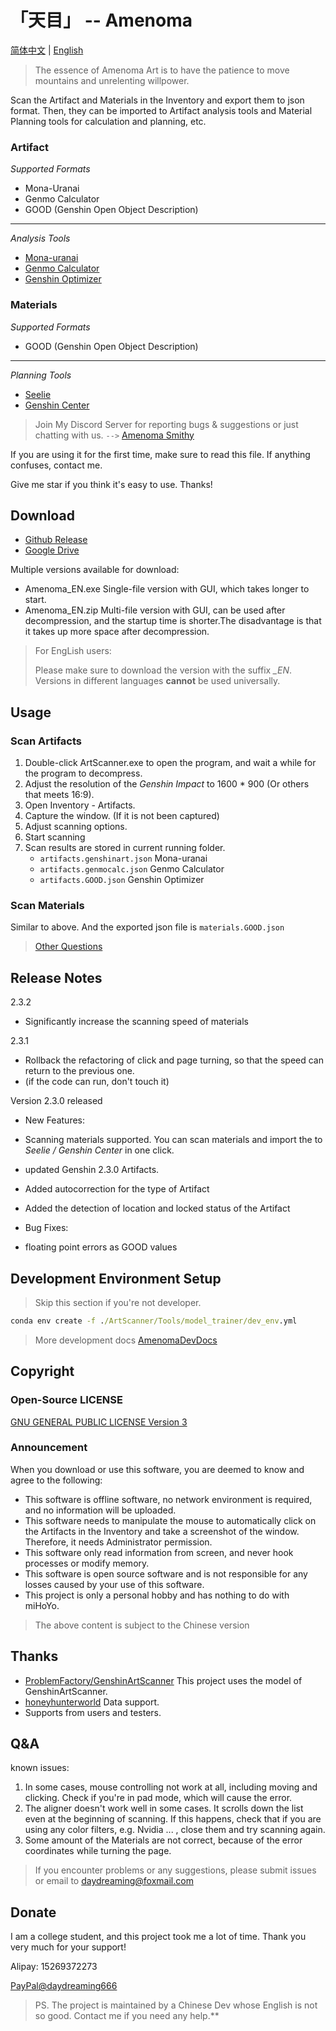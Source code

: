 # 「天目」 -- Amenoma

[简体中文](README.md) | [English](README_en.md)

> The essence of Amenoma Art is to have the patience to move mountains and unrelenting willpower.

Scan the Artifact and Materials in the Inventory and export them to json format. Then, they can be imported to Artifact analysis tools and Material Planning tools for calculation and planning, etc. 

### Artifact

*Supported Formats*
* Mona-Uranai
* Genmo Calculator
* GOOD (Genshin Open Object Description)
-------------------------------
*Analysis Tools*
* [Mona-uranai](https://www.mona-uranai.com)
* [Genmo Calculator](https://genshin.mingyulab.com)
* [Genshin Optimizer](https://frzyc.github.io/genshin-optimizer)

### Materials

*Supported Formats*
* GOOD (Genshin Open Object Description)
---------------------------------
*Planning Tools*
* [Seelie](https://seelie.me)
* [Genshin Center](https://genshin-center.com/)

> Join My Discord Server for reporting bugs & suggestions or just chatting with us. `-->` [Amenoma Smithy](https://discord.gg/5e3WyFNG9A)

If you are using it for the first time, make sure to read this file. If anything confuses, contact me.

Give me star if you think it's easy to use. Thanks!

## Download

- [Github Release](https://github.com/daydreaming666/Amenoma/releases)
- [Google Drive](https://drive.google.com/drive/folders/1FYrsXy_nznVcV_aN4731FTDWQcAacivy?usp=sharing)

Multiple versions available for download: 

- Amenoma_EN.exe
  Single-file version with GUI, which takes longer to start.
- Amenoma_EN.zip 
  Multi-file version with GUI, can be used after decompression, and the startup time is shorter.The disadvantage is that it takes up more space after decompression.

> For EngLish users:
> 
> Please make sure to download the version with the suffix *_EN*. Versions in different languages **cannot** be used universally. 


## Usage


### Scan Artifacts
1. Double-click ArtScanner.exe to open the program, and wait a while for the program to decompress. 
2. Adjust the resolution of the *Genshin Impact* to 1600 * 900 (Or others that meets 16:9).
3. Open Inventory - Artifacts.
4. Capture the window. (If it is not been captured)
5. Adjust scanning options.
6. Start scanning 
7. Scan results are stored in current running folder.
   - `artifacts.genshinart.json`  Mona-uranai 
   - `artifacts.genmocalc.json`   Genmo Calculator
   - `artifacts.GOOD.json`        Genshin Optimizer

### Scan Materials
Similar to above.
And the exported json file is `materials.GOOD.json`

> [Other Questions](#qa)


## Release Notes

2.3.2
- Significantly increase the scanning speed of materials 

2.3.1
- Rollback the refactoring of click and page turning, so that the speed can return to the previous one.
- (if the code can run, don't touch it)

Version 2.3.0 released 

- New Features:
- Scanning materials supported. You can scan materials and import the to *Seelie / Genshin Center* in one click.
- updated Genshin 2.3.0 Artifacts.
- Added autocorrection for the type of Artifact
- Added the detection of location and locked status of the Artifact

- Bug Fixes:
- floating point errors as GOOD values

## Development Environment Setup 

> Skip this section if you're not developer.

```cmd
conda env create -f ./ArtScanner/Tools/model_trainer/dev_env.yml
```
> More development docs [AmenomaDevDocs](AmenomaDevDocs/.)

## Copyright

### Open-Source LICENSE

[GNU GENERAL PUBLIC LICENSE Version 3](https://www.gnu.org/licenses/gpl-3.0.html)

### Announcement

When you download or use this software, you are deemed to know and agree to the following: 

- This software is offline software, no network environment is required, and no information will be uploaded. 
- This software needs to manipulate the mouse to automatically click on the Artifacts in the Inventory and take a screenshot of the window. Therefore, it needs Administrator permission.
- This software only read information from screen, and never hook processes or modify memory.
- This software is open source software and is not responsible for any losses caused by your use of this software. 
- This project is only a personal hobby and has nothing to do with miHoYo.

> The above content is subject to the Chinese version 

## Thanks

- [ProblemFactory/GenshinArtScanner](https://github.com/ProblemFactory/GenshinArtScanner) This project uses the model of GenshinArtScanner.
- [honeyhunterworld](https://genshin.honeyhunterworld.com/) Data support.
- Supports from users and testers.

## Q&A

known issues:

1. In some cases, mouse controlling not work at all, including moving and clicking. Check if you're in pad mode, which will cause the error.
2. The aligner doesn't work well in some cases. It scrolls down the list even at the beginning of scanning. If this happens, check that if you are using any color filters, e.g. Nvidia ... , close them and try scanning again.
3. Some amount of the Materials are not correct, because of the error coordinates while turning the page.


> If you encounter problems or any suggestions, please submit issues or email to [daydreaming@foxmail.com](mailto://daydreaming@foxmail.com)


## Donate

I am a college student, and this project took me a lot of time.
Thank you very much for your support! 

Alipay: 15269372273

[PayPal@daydreaming666](https://www.paypal.me/daydreaming666)


> PS. 
> The project is maintained by a Chinese Dev whose English is not so good. Contact me if you need any help.**
